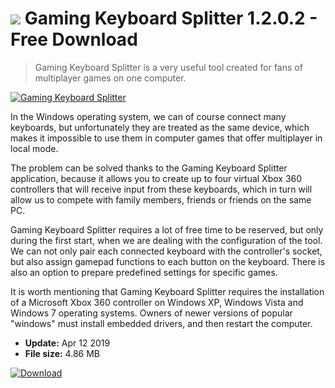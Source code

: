# ![](https://cdn.softexe.net/static/icon/0/gaming-keyboard-splitter-8545.png) Gaming Keyboard Splitter 1.2.0.2 - Free Download

> Gaming Keyboard Splitter is a very useful tool created for fans of multiplayer games on one computer.

[![Gaming Keyboard Splitter](https://gallery.dpcdn.pl/imgc/Tools/90727/g_-_420x350_1.5_-_x7c423f51-9ce3-47f2-ae1b-88545e1cced1.jpg)](https://softexe.net/win/system/control/gaming-keyboard-splitter:hede.html)

In the Windows operating system, we can of course connect many keyboards, but unfortunately they are treated as the same device, which makes it impossible to use them in computer games that offer multiplayer in local mode.
 
 The problem can be solved thanks to the Gaming Keyboard Splitter application, because it allows you to create up to four virtual Xbox 360 controllers that will receive input from these keyboards, which in turn will allow us to compete with family members, friends or friends on the same PC.
 
 Gaming Keyboard Splitter requires a lot of free time to be reserved, but only during the first start, when we are dealing with the configuration of the tool. We can not only pair each connected keyboard with the controller's socket, but also assign gamepad functions to each button on the keyboard. There is also an option to prepare predefined settings for specific games.
 
 It is worth mentioning that Gaming Keyboard Splitter requires the installation of a Microsoft Xbox 360 controller on Windows XP, Windows Vista and Windows 7 operating systems. Owners of newer versions of popular "windows" must install embedded drivers, and then restart the computer.


- **Update:** Apr 12 2019
- **File size:** 4.86 MB

[![Download](https://cdn.softexe.net/static/img/download.png)](https://softexe.net/win/system/control/gaming-keyboard-splitter:hede.html)

